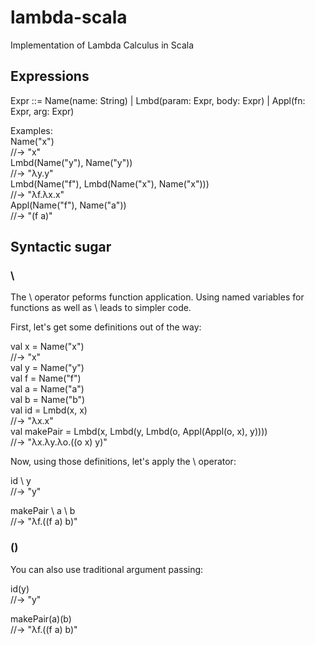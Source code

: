 # lambda-scala
Implementation of Lambda Calculus in Scala

## Expressions
Expr ::=
	Name(name: String) 
	| Lmbd(param: Expr, body: Expr)
        | Appl(fn: Expr, arg: Expr)

Examples:  
Name("x")  
//-> "x"    
Lmbd(Name("y"), Name("y"))   
//-> "λy.y"      
Lmbd(Name("f"), Lmbd(Name("x"), Name("x")))  
//-> "λf.λx.x"  
Appl(Name("f"), Name("a"))    
//-> "(f a)"  

## Syntactic sugar

### \

The \ operator peforms function application. Using named variables for functions as well as
\ leads to simpler code.

First, let's get some definitions out of the way:  

val x = Name("x")  
//-> "x"  
val y = Name("y")  
val f = Name("f")  
val a = Name("a")  
val b = Name("b")   
val id = Lmbd(x, x)    
//-> "λx.x"  
val makePair = Lmbd(x, Lmbd(y, Lmbd(o, Appl(Appl(o, x), y))))  
//-> "λx.λy.λo.((o x) y)"  

Now, using those definitions, let's apply the \ operator:  

id \ y      
//-> "y"  

makePair \ a \ b  
//-> "λf.((f a) b)"  

### ()

You can also use traditional argument passing:  

id(y)  
//-> "y"  

makePair(a)(b)    
//-> "λf.((f a) b)"    



	
